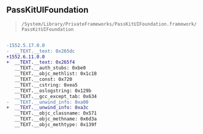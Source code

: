 ## PassKitUIFoundation

> `/System/Library/PrivateFrameworks/PassKitUIFoundation.framework/PassKitUIFoundation`

```diff

-1552.5.17.0.0
-  __TEXT.__text: 0x265dc
+1552.6.11.0.0
+  __TEXT.__text: 0x265f4
   __TEXT.__auth_stubs: 0xbe0
   __TEXT.__objc_methlist: 0x1c18
   __TEXT.__const: 0x720
   __TEXT.__cstring: 0xea5
   __TEXT.__oslogstring: 0x129b
   __TEXT.__gcc_except_tab: 0x634
-  __TEXT.__unwind_info: 0xa00
+  __TEXT.__unwind_info: 0xa3c
   __TEXT.__objc_classname: 0x571
   __TEXT.__objc_methname: 0x6d3a
   __TEXT.__objc_methtype: 0x139f

```
